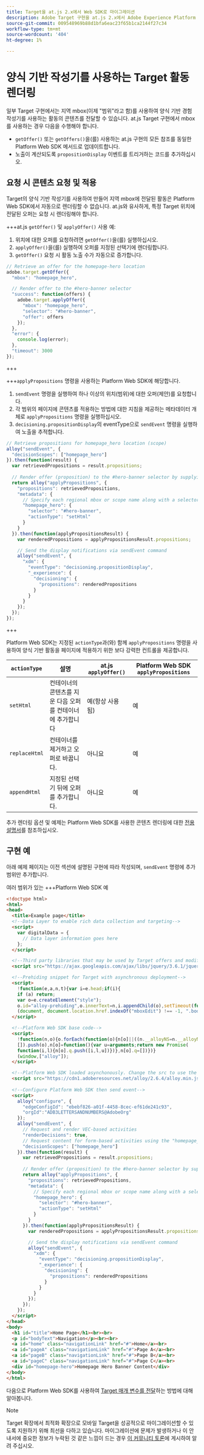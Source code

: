 ```yaml
---
title: Target을 at.js 2.x에서 Web SDK로 마이그레이션
description: Adobe Target 구현을 at.js 2.x에서 Adobe Experience Platform Web SDK로 마이그레이션하는 방법에 대해 알아봅니다. 주제에는 라이브러리 개요, 구현 차이점 및 기타 주목할 만한 설명선이 포함됩니다.
source-git-commit: 009548969b88d1bfa6eac23f65b1ca2144f27c34
workflow-type: tm+mt
source-wordcount: '404'
ht-degree: 1%

---
```


# 양식 기반 작성기를 사용하는 Target 활동 렌더링

일부 Target 구현에서는 지역 mbox(이제 &quot;범위&quot;라고 함)를 사용하여 양식 기반 경험 작성기를 사용하는 활동의 콘텐츠를 전달할 수 있습니다. at.js Target 구현에서 mbox를 사용하는 경우 다음을 수행해야 합니다.

* `getOffer()` 또는 `getOffers()`을(를) 사용하는 at.js 구현의 모든 참조를 동일한 Platform Web SDK 메서드로 업데이트합니다.
* 노출이 계산되도록 `propositionDisplay` 이벤트를 트리거하는 코드를 추가하십시오.

## 요청 시 콘텐츠 요청 및 적용

Target의 양식 기반 작성기를 사용하여 만들어 지역 mbox에 전달된 활동은 Platform Web SDK에서 자동으로 렌더링할 수 없습니다. at.js와 유사하게, 특정 Target 위치에 전달된 오퍼는 요청 시 렌더링해야 합니다.


+++at.js `getOffer()` 및 `applyOffer()` 사용 예:

1. 위치에 대한 오퍼를 요청하려면 `getOffer()`을(를) 실행하십시오.
1. `applyOffer()`을(를) 실행하여 오퍼를 지정된 선택기에 렌더링합니다.
1. `getOffer()` 요청 시 활동 노출 수가 자동으로 증가합니다.

```JavaScript
// Retrieve an offer for the homepage-hero location
adobe.target.getOffer({
  "mbox": "homepage_hero",

  // Render offer to the #hero-banner selector
  "success": function(offers) {
    adobe.target.applyOffer({
      "mbox": "homepage_hero",
      "selector": "#hero-banner",
      "offer": offers
    });
  },
  "error": {
    console.log(error);
  },
  "timeout": 3000
});
```

+++

+++`applyPropositions` 명령을 사용하는 Platform Web SDK에 해당합니다.

1. `sendEvent` 명령을 실행하여 하나 이상의 위치(범위)에 대한 오퍼(제안)를 요청합니다.
1. 각 범위의 페이지에 콘텐츠를 적용하는 방법에 대한 지침을 제공하는 메타데이터 개체로 `applyPropositions` 명령을 실행하십시오.
1. `decisioning.propositionDisplay`의 eventType으로 `sendEvent` 명령을 실행하여 노출을 추적합니다.

```JavaScript
// Retrieve propositions for homepage_hero location (scope)
alloy("sendEvent", {
  "decisionScopes": ["homepage_hero"]
}).then(function(result) {
  var retrievedPropositions = result.propositions;
    
  // Render offer (proposition) to the #hero-banner selector by supplying extra metadata
  return alloy("applyPropositions", {
    "propositions": retrievedPropositions,
    "metadata": {
      // Specify each regional mbox or scope name along with a selector and actionType
      "homepage_hero": {
        "selector": "#hero-banner",
        "actionType": "setHtml"
      }
    }
  }).then(function(applyPropositionsResult) {
    var renderedPropositions = applyPropositionsResult.propositions;

    // Send the display notifications via sendEvent command
    alloy("sendEvent", {
      "xdm": {
        "eventType": "decisioning.propositionDisplay",
        "_experience": {
          "decisioning": {
            "propositions": renderedPropositions
          }
        }
      }
    });
  });
});
```

+++

Platform Web SDK는 지정된 `actionType`과(와) 함께 `applyPropositions` 명령을 사용하여 양식 기반 활동을 페이지에 적용하기 위한 보다 강력한 컨트롤을 제공합니다.

| `actionType` | 설명 | at.js `applyOffer()` | Platform Web SDK `applyPropositions` |
| --- | --- | --- | --- |
| `setHtml` | 컨테이너의 콘텐츠를 지운 다음 오퍼를 컨테이너에 추가합니다 | 예(항상 사용됨) | 예 |
| `replaceHtml` | 컨테이너를 제거하고 오퍼로 바꿉니다. | 아니요 | 예 |
| `appendHtml` | 지정된 선택기 뒤에 오퍼를 추가합니다. | 아니요 | 예 |

추가 렌더링 옵션 및 예제는 Platform Web SDK를 사용한 콘텐츠 렌더링에 대한 [전용 설명서](https://experienceleague.adobe.com/docs/experience-platform/edge/personalization/rendering-personalization-content.html)를 참조하십시오.

## 구현 예

아래 예제 페이지는 이전 섹션에 설명된 구현에 따라 작성되며, `sendEvent` 명령에 추가 범위만 추가합니다.

여러 범위가 있는 +++Platform Web SDK 예

```HTML
<!doctype html>
<html>
<head>
  <title>Example page</title>
  <!--Data Layer to enable rich data collection and targeting-->
  <script>
    var digitalData = { 
      // Data layer information goes here
    };
  </script>

  <!--Third party libraries that may be used by Target offers and modifications-->
  <script src="https://ajax.googleapis.com/ajax/libs/jquery/3.6.1/jquery.min.js"></script>

  <!--Prehiding snippet for Target with asynchronous deployment-->
  <script>
    !function(e,a,n,t){var i=e.head;if(i){
    if (a) return;
    var o=e.createElement("style");
    o.id="alloy-prehiding",o.innerText=n,i.appendChild(o),setTimeout(function(){o.parentNode&&o.parentNode.removeChild(o)},t)}}
    (document, document.location.href.indexOf("mboxEdit") !== -1, ".body { opacity: 0 !important }", 3000);
  </script>

  <!--Platform Web SDK base code-->
  <script>
    !function(n,o){o.forEach(function(o){n[o]||((n.__alloyNS=n.__alloyNS||
    []).push(o),n[o]=function(){var u=arguments;return new Promise(
    function(i,l){n[o].q.push([i,l,u])})},n[o].q=[])})}
    (window,["alloy"]);
  </script>

  <!--Platform Web SDK loaded asynchonously. Change the src to use the latest supported version.-->
  <script src="https://cdn1.adoberesources.net/alloy/2.6.4/alloy.min.js" async></script>
  
  <!--Configure Platform Web SDK then send event-->
  <script>
    alloy("configure", {
      "edgeConfigId": "ebebf826-a01f-4458-8cec-ef61de241c93",
      "orgId":"ADB3LETTERSANDNUMBERS@AdobeOrg"
    });
    alloy("sendEvent", {
      // Request and render VEC-based activities
      "renderDecisions": true,
      // Request content for form-based activities using the "homepage_hero" scope
      "decisionScopes": ["homepage_hero"]
    }).then(function(result) {
      var retrievedPropositions = result.propositions;
        
      // Render offer (proposition) to the #hero-banner selector by supplying extra metadata
      return alloy("applyPropositions", {
        "propositions": retrievedPropositions,
        "metadata": {
          // Specify each regional mbox or scope name along with a selector and actionType
          "homepage_hero": {
            "selector": "#hero-banner",
            "actionType": "setHtml"
          }
        }
      }).then(function(applyPropositionsResult) {
        var renderedPropositions = applyPropositionsResult.propositions;

        // Send the display notifications via sendEvent command
        alloy("sendEvent", {
          "xdm": {
            "eventType": "decisioning.propositionDisplay",
            "_experience": {
              "decisioning": {
                "propositions": renderedPropositions
              }
            }
          }
        });
      });
    });
  </script>
</head>
<body>
  <h1 id="title">Home Page</h1><br><br>
  <p id="bodyText">Navigation</p><br><br>
  <a id="home" class="navigationLink" href="#">Home</a><br>
  <a id="pageA" class="navigationLink" href="#">Page A</a><br>
  <a id="pageB" class="navigationLink" href="#">Page B</a><br>
  <a id="pageC" class="navigationLink" href="#">Page C</a><br>
  <div id="homepage-hero">Homepage Hero Banner Content</div>
</body>
</html>
```

다음으로 Platform Web SDK를 사용하여 [Target 매개 변수를 전달](send-parameters.md)하는 방법에 대해 알아봅니다.

>[!NOTE]
>
>Target 확장에서 최적화 확장으로 모바일 Target을 성공적으로 마이그레이션할 수 있도록 지원하기 위해 최선을 다하고 있습니다. 마이그레이션에 문제가 발생하거나 이 안내서에 중요한 정보가 누락된 것 같은 느낌이 드는 경우 [이 커뮤니티 토론](https://experienceleaguecommunities.adobe.com/t5/adobe-experience-platform-data/tutorial-discussion-migrate-target-from-at-js-to-web-sdk/m-p/575587#M463)에 게시하여 알려 주십시오.

